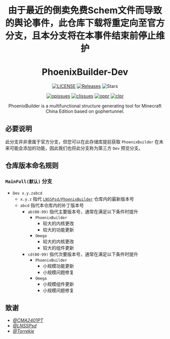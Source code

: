 <h1 align="center">由于最近的倒卖免费Schem文件而导致的舆论事件，此仓库下载将重定向至官方分支，且本分支将在本事件结束前停止维护</h1>

<h1 align="center">PhoenixBuilder-Dev</h1>
<p align="center">
  <a href="https://github.com/rnhws-Team/PhoenixBuilder/blob/main/LICENSE"><img src="https://img.shields.io/badge/License-AGPL%203.0-brightgreen.svg?style=flat" alt="LICENSE"></a>
  <a href="https://github.com/rnhws-Team/PhoenixBuilder/releases"><img src="https://img.shields.io/github/v/release/rnhws-Team/PhoenixBuilder?display_name=tag" alt="Releases"></a>
  <img src="https://img.shields.io/github/stars/rnhws-Team/PhoenixBuilder.svg?style=falt" alt="Stars">
</p>
  
<p align="center">
  <a href="https://github.com/rnhws-Team/PhoenixBuilder/issues"><img src="https://img.shields.io/github/issues/rnhws-Team/PhoenixBuilder.svg?style=flat" alt="opissues"></a>
  <a href="https://github.com/rnhws-Team/PhoenixBuilder/issues?q=is%3Aissue+is%3Aclosed"><img src="https://img.shields.io/github/issues-closed/rnhws-Team/PhoenixBuilder.svg?style=flat&color=success" alt="clissues"></a>
  <a href="https://github.com/rnhws-Team/PhoenixBuilder/pulls"><img src="https://img.shields.io/github/issues-pr/rnhws-Team/PhoenixBuilder.svg?style=falt" alt="oppr"></a>
  <a href="https://github.com/rnhws-Team/PhoenixBuilder/pulls?q=is%3Apr+is%3Aclosed"><img src="https://img.shields.io/github/issues-pr-closed/rnhws-Team/PhoenixBuilder.svg?style=flat&color=success" alt="clpr"></a>
</p>
<p align="center">
  PhoenixBuilder is a multifunctional structure generating tool for Minecraft China Edition based on gophertunnel.
<p>







## 必要说明
  此分支并非隶属于官方分支，但您可以在此存储库提前获取 `PhoenixBuilder` 在未来可能会添加的功能，因此我们也将此分支称为第三方 `Dev` 预览分支。





## 仓库版本命名规则

### `MainFull(默认)` 分支
- `Dev x.y.zabcd`
  - `x.y.z` 指代 [`LNSSPsd/PhoenixBuilder`](https://github.com/LNSSPsd/PhoenixBuilder) 仓库内的最新版本号
  - `abcd` 指代本仓库内的补丁版本号
    - `ab(00-99)` 指代主要版本号，通常在满足以下条件时提升
      - `PhoenixBuilder`
        - 较大的内核更改
        - 较大的功能更新
      - `Omega` 
        - 较大的内核更改
        - 较大的组件更新
    - `cd(00-99)` 指代次要版本号，通常在满足以下条件时提升
      - `PhoenixBuilder`
        - 小规模功能更新
        - 小规模问题修复
      - `Omega` 
        - 小规模组件更新 
        - 小规模问题修复





## 致谢
  - [_@CMA2401PT_](https://github.com/CMA2401PT)
  - [_@LNSSPsd_](https://github.com/LNSSPsd)
  - [_@Torrekie_](https://github.com/Torrekie)
